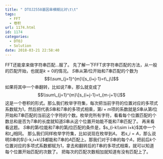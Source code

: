 ```yaml
---
title: " DTOJ2558基因串模糊比对\t\t"
tags:
  - FFT
  - 卷积
url: 1174.html
id: 1174
categories:
  - DTOJ
  - Solution
date: 2018-03-21 22:58:40
---
```


FFT还能拿来做字符串匹配…服了。 先了解一下FFT求字符串匹配的方法，从一般的匹配开始，也就是$k=0$的情况。 $S$串从第$i$位开始和$T$串匹配的个数为 $$\\sum_{j=1}^{m}\[s_{i+j-1}=t\_j\]$$ 如果将其中一个串翻转，比如说$T$串，那么就变成了 $$\\sum\_{j=1}^{m}\[s_{i+j-1}=t_{m-j+1}\]$$ 这是一个卷积的形式。那么我们枚举字符集，每次把当前字符的位置对应的多项式系数赋为$1$，然后把代表$S$串和$T$串的多项式相乘，第$i+m$项的系数就是$S$串从第$i$位开始和$T$串匹配的当前这个字符的个数。枚举完所有字符，看看每个位置匹配的个数总和是否为$T$串的长度就知道$S$串从这个位置开始能不能和$T$串匹配了。 再来看看这题。 $S$串的第$i$位能和$T$串的第$j$位匹配的条件是，$s_{i-k\\sim i+k}$其中一个和$t\_j$相同。 那么我们同样枚举字符集，比如说现在枚举到$A$。 若$s\_i=A$，那么说明$S$串的$\[i-k,i+k\]$都能和$T$串的$A$匹配上。那我们对于$S$串的每个$A$，把前后$k$个位置对应的多项式系数都赋为$1$，拿去和翻转后的$T$串的多项式相乘，就可以知道每个位置开始匹配的次数了。 把每次的匹配次数相加就知道有没有匹配上了。